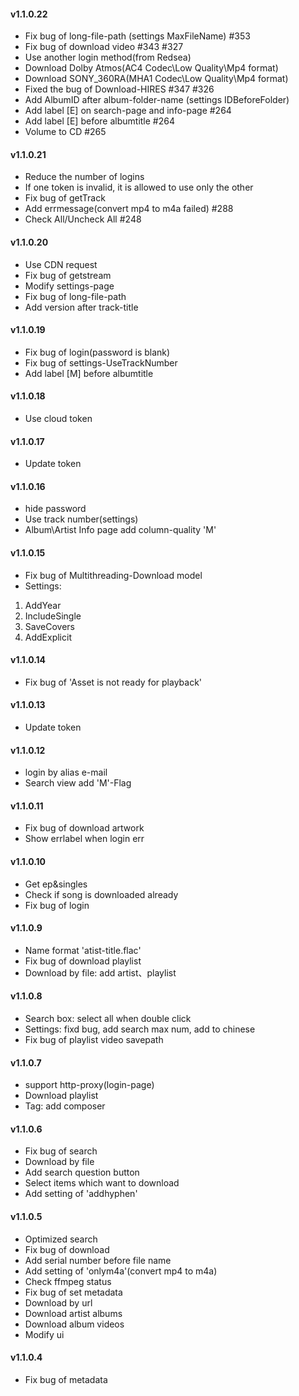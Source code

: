 ﻿#### v1.1.0.22
- Fix bug of long-file-path (settings MaxFileName) #353
- Fix bug of download video #343 #327
- Use another login method(from Redsea)
- Download Dolby Atmos(AC4 Codec\Low Quality\Mp4 format)
- Download SONY_360RA(MHA1 Codec\Low Quality\Mp4 format)
- Fixed the bug of Download-HIRES #347 #326
- Add AlbumID after album-folder-name (settings IDBeforeFolder)
- Add label [E] on search-page and info-page #264
- Add label [E] before albumtitle #264
- Volume to CD #265

#### v1.1.0.21
- Reduce the number of logins
- If one token is invalid, it is allowed to use only the other
- Fix bug of getTrack
- Add errmessage(convert mp4 to m4a failed) #288
- Check All/Uncheck All #248

#### v1.1.0.20
- Use CDN request
- Fix bug of getstream
- Modify settings-page
- Fix bug of long-file-path
- Add version after track-title

#### v1.1.0.19
- Fix bug of login(password is blank)
- Fix bug of settings-UseTrackNumber
- Add label [M] before albumtitle

#### v1.1.0.18
- Use cloud token

#### v1.1.0.17
- Update token

#### v1.1.0.16
- hide password
- Use track number(settings)
- Album\Artist Info page add column-quality 'M'

#### v1.1.0.15
- Fix bug of Multithreading-Download model
- Settings:  
1. AddYear
2. IncludeSingle
3. SaveCovers
4. AddExplicit

#### v1.1.0.14
- Fix bug of 'Asset is not ready for playback'

#### v1.1.0.13
- Update token

#### v1.1.0.12
- login by alias e-mail
- Search view add 'M'-Flag

#### v1.1.0.11
- Fix bug of download artwork
- Show errlabel when login err

#### v1.1.0.10
- Get ep&singles
- Check if song is downloaded already
- Fix bug of login

#### v1.1.0.9
- Name format 'atist-title.flac'
- Fix bug of download playlist
- Download by file: add artist、playlist

#### v1.1.0.8
- Search box: select all when double click 
- Settings: fixd bug, add search max num, add to chinese
- Fix bug of playlist video savepath

#### v1.1.0.7
- support http-proxy(login-page)
- Download playlist
- Tag: add composer

#### v1.1.0.6
- Fix bug of search
- Download by file
- Add search question button
- Select items which want to download
- Add setting of 'addhyphen'

#### v1.1.0.5
- Optimized search
- Fix bug of download
- Add serial number before file name
- Add setting of 'onlym4a'(convert mp4 to m4a)
- Check ffmpeg status
- Fix bug of set metadata
- Download by url
- Download artist albums
- Download album videos
- Modify ui  

#### v1.1.0.4
- Fix bug of metadata
